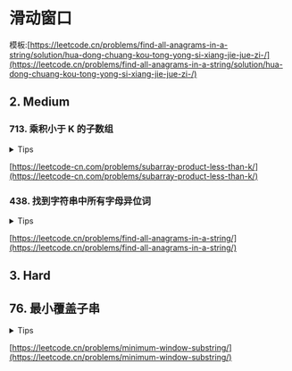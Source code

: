 # 滑动窗口

模板:[https://leetcode.cn/problems/find-all-anagrams-in-a-string/solution/hua-dong-chuang-kou-tong-yong-si-xiang-jie-jue-zi-/](https://leetcode.cn/problems/find-all-anagrams-in-a-string/solution/hua-dong-chuang-kou-tong-yong-si-xiang-jie-jue-zi-/)

## 2. Medium

### 713. 乘积小于 K 的子数组

<details>
<summary>Tips</summary>

1. 双指针法维护一个滑动窗口
2. 计算连续子数组的个数的公式为right-left+1
3. 因为每个新子数组就是最初的元素nums[left]不断增加后面的元素nums[left+1]直到nums[right]相当于所有元素的个数

</details>

[https://leetcode-cn.com/problems/subarray-product-less-than-k/](https://leetcode-cn.com/problems/subarray-product-less-than-k/)

### 438. 找到字符串中所有字母异位词

<details>
<summary>Tips</summary>

1. 套用模板即可

</details>

[https://leetcode.cn/problems/find-all-anagrams-in-a-string/](https://leetcode.cn/problems/find-all-anagrams-in-a-string/)

## 3. Hard

## 76. 最小覆盖子串

<details>
<summary>Tips</summary>

1. 套用模板即可

</details>

[https://leetcode.cn/problems/minimum-window-substring/](https://leetcode.cn/problems/minimum-window-substring/)